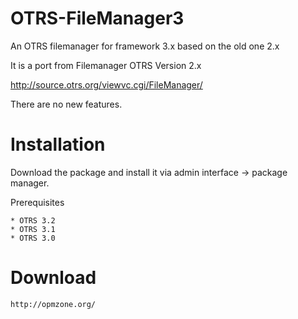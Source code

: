 OTRS-FileManager3
=================

An OTRS filemanager for framework 3.x based on the old one 2.x

It is a port from Filemanager OTRS Version 2.x

http://source.otrs.org/viewvc.cgi/FileManager/

There are no new features.

Installation
============
Download the package and install it via admin interface -> package manager.

Prerequisites

	
	* OTRS 3.2
	* OTRS 3.1
	* OTRS 3.0
	

Download
========

	
	http://opmzone.org/
	